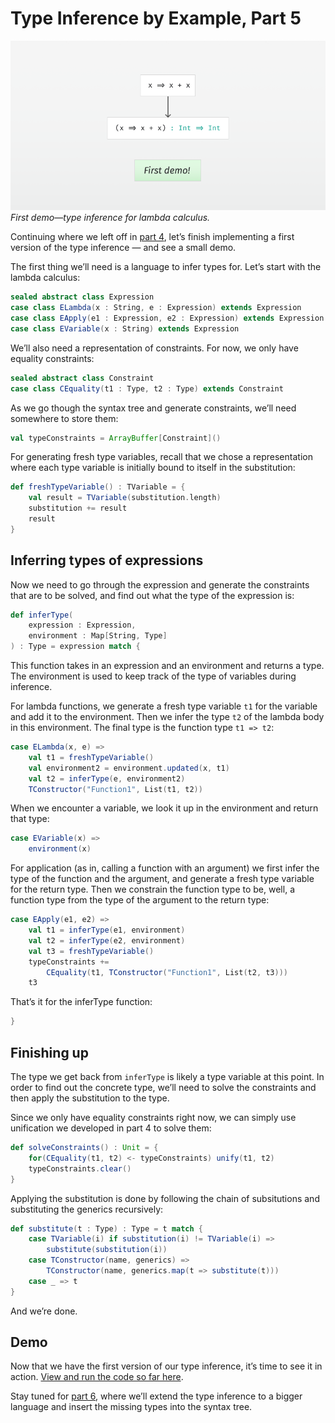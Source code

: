# Type Inference by Example, Part 5

![Diagram](image.png)  
*First demo—type inference for lambda calculus.*

Continuing where we left off in [part 4](../part4/article.md), let’s finish implementing a first version of the type inference — and see a small demo.

The first thing we’ll need is a language to infer types for. Let’s start with the lambda calculus:

```scala
sealed abstract class Expression
case class ELambda(x : String, e : Expression) extends Expression
case class EApply(e1 : Expression, e2 : Expression) extends Expression
case class EVariable(x : String) extends Expression
```

We’ll also need a representation of constraints. For now, we only have equality constraints:

```scala
sealed abstract class Constraint
case class CEquality(t1 : Type, t2 : Type) extends Constraint
```

As we go though the syntax tree and generate constraints, we’ll need somewhere to store them:

```scala
val typeConstraints = ArrayBuffer[Constraint]()
```

For generating fresh type variables, recall that we chose a representation where each type variable is initially bound to itself in the substitution:

```scala
def freshTypeVariable() : TVariable = {
    val result = TVariable(substitution.length)
    substitution += result
    result
}
```


## Inferring types of expressions

Now we need to go through the expression and generate the constraints that are to be solved, and find out what the type of the expression is:

```scala
def inferType(
    expression : Expression,
    environment : Map[String, Type]
) : Type = expression match {
```

This function takes in an expression and an environment and returns a type. The environment is used to keep track of the type of variables during inference.

For lambda functions, we generate a fresh type variable `t1` for the variable and add it to the environment. Then we infer the type `t2` of the lambda body in this environment. The final type is the function type `t1 => t2`:

```scala
case ELambda(x, e) =>
    val t1 = freshTypeVariable()
    val environment2 = environment.updated(x, t1)
    val t2 = inferType(e, environment2)
    TConstructor("Function1", List(t1, t2))
```

When we encounter a variable, we look it up in the environment and return that type:

```scala
case EVariable(x) =>
    environment(x)
```

For application (as in, calling a function with an argument) we first infer the type of the function and the argument, and generate a fresh type variable for the return type. Then we constrain the function type to be, well, a function type from the type of the argument to the return type:

```scala
case EApply(e1, e2) =>
    val t1 = inferType(e1, environment)
    val t2 = inferType(e2, environment)
    val t3 = freshTypeVariable()
    typeConstraints += 
        CEquality(t1, TConstructor("Function1", List(t2, t3)))
    t3
```

That’s it for the inferType function:

```scala
}
```


## Finishing up

The type we get back from `inferType` is likely a type variable at this point. In order to find out the concrete type, we’ll need to solve the constraints and then apply the substitution to the type.

Since we only have equality constraints right now, we can simply use unification we developed in part 4 to solve them:

```scala
def solveConstraints() : Unit = {
    for(CEquality(t1, t2) <- typeConstraints) unify(t1, t2)
    typeConstraints.clear()
}
```

Applying the substitution is done by following the chain of subsitutions and substituting the generics recursively:

```scala
def substitute(t : Type) : Type = t match {
    case TVariable(i) if substitution(i) != TVariable(i) => 
        substitute(substitution(i))
    case TConstructor(name, generics) => 
        TConstructor(name, generics.map(t => substitute(t)))
    case _ => t
}
```

And we’re done.


## Demo

Now that we have the first version of our type inference, it’s time to see it in action. [View and run the code so far here](code.scala).

Stay tuned for [part 6](../part6/article.md), where we’ll extend the type inference to a bigger language and insert the missing types into the syntax tree.
